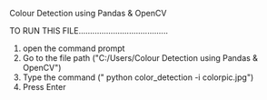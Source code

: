 Colour Detection using Pandas & OpenCV


TO RUN THIS FILE.......................................

1. open the command prompt
2. Go to the file path ("C:/Users/Colour Detection using Pandas & OpenCV")
3. Type the command (" python color_detection -i colorpic.jpg")
4. Press Enter
